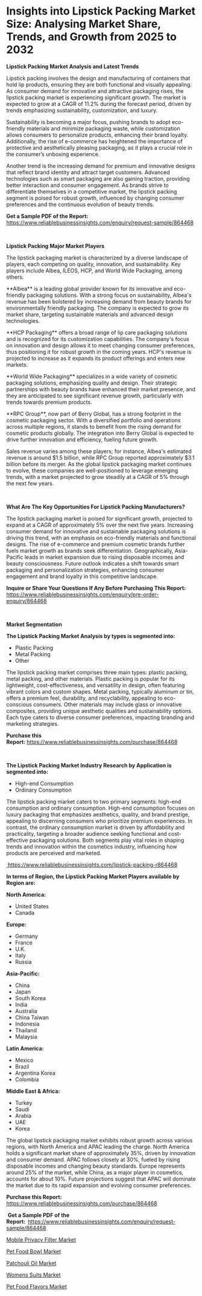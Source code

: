 <p><h1>Insights into Lipstick Packing Market Size: Analysing Market Share, Trends, and Growth from 2025 to 2032</h1></p><p><strong>Lipstick Packing Market Analysis and Latest Trends</strong></p>
<p><p>Lipstick packing involves the design and manufacturing of containers that hold lip products, ensuring they are both functional and visually appealing. As consumer demand for innovative and attractive packaging rises, the lipstick packing market is experiencing significant growth. The market is expected to grow at a CAGR of 11.2% during the forecast period, driven by trends emphasizing sustainability, customization, and luxury. </p><p>Sustainability is becoming a major focus, pushing brands to adopt eco-friendly materials and minimize packaging waste, while customization allows consumers to personalize products, enhancing their brand loyalty. Additionally, the rise of e-commerce has heightened the importance of protective and aesthetically pleasing packaging, as it plays a crucial role in the consumer’s unboxing experience. </p><p>Another trend is the increasing demand for premium and innovative designs that reflect brand identity and attract target customers. Advanced technologies such as smart packaging are also gaining traction, providing better interaction and consumer engagement. As brands strive to differentiate themselves in a competitive market, the lipstick packing segment is poised for robust growth, influenced by changing consumer preferences and the continuous evolution of beauty trends.</p></p>
<p><strong>Get a Sample PDF of the Report:&nbsp;</strong> <a href="https://www.reliablebusinessinsights.com/enquiry/request-sample/864468?utm_campaign=1138&utm_medium=2&utm_source=Github&utm_content=ia&utm_term=07022025&utm_id=lipstick-packing">https://www.reliablebusinessinsights.com/enquiry/request-sample/864468</a></p>
<p>&nbsp;</p>
<p><strong>Lipstick Packing Major Market Players</strong></p>
<p><p>The lipstick packaging market is characterized by a diverse landscape of players, each competing on quality, innovation, and sustainability. Key players include Albea, ILEOS, HCP, and World Wide Packaging, among others.</p><p>**Albea** is a leading global provider known for its innovative and eco-friendly packaging solutions. With a strong focus on sustainability, Albea's revenue has been bolstered by increasing demand from beauty brands for environmentally friendly packaging. The company is expected to grow its market share, targeting sustainable materials and advanced design technologies.</p><p>**HCP Packaging** offers a broad range of lip care packaging solutions and is recognized for its customization capabilities. The company's focus on innovation and design allows it to meet changing consumer preferences, thus positioning it for robust growth in the coming years. HCP's revenue is projected to increase as it expands its product offerings and enters new markets.</p><p>**World Wide Packaging** specializes in a wide variety of cosmetic packaging solutions, emphasizing quality and design. Their strategic partnerships with beauty brands have enhanced their market presence, and they are anticipated to see significant revenue growth, particularly with trends towards premium products.</p><p>**RPC Group**, now part of Berry Global, has a strong footprint in the cosmetic packaging sector. With a diversified portfolio and operations across multiple regions, it stands to benefit from the rising demand for cosmetic products globally. The integration into Berry Global is expected to drive further innovation and efficiency, fueling future growth.</p><p>Sales revenue varies among these players; for instance, Albea's estimated revenue is around $1.5 billion, while RPC Group reported approximately $3.1 billion before its merger. As the global lipstick packaging market continues to evolve, these companies are well-positioned to leverage emerging trends, with a market projected to grow steadily at a CAGR of 5% through the next few years.</p></p>
<p>&nbsp;</p>
<p><strong>What Are The Key Opportunities For Lipstick Packing Manufacturers?</strong></p>
<p><p>The lipstick packaging market is poised for significant growth, projected to expand at a CAGR of approximately 5% over the next five years. Increasing consumer demand for innovative and sustainable packaging solutions is driving this trend, with an emphasis on eco-friendly materials and functional designs. The rise of e-commerce and premium cosmetic brands further fuels market growth as brands seek differentiation. Geographically, Asia-Pacific leads in market expansion due to rising disposable incomes and beauty consciousness. Future outlook indicates a shift towards smart packaging and personalization strategies, enhancing consumer engagement and brand loyalty in this competitive landscape.</p></p>
<p><strong>Inquire or Share Your Questions If Any Before Purchasing This Report:</strong> <a href="https://www.reliablebusinessinsights.com/enquiry/pre-order-enquiry/864468?utm_campaign=1138&utm_medium=2&utm_source=Github&utm_content=ia&utm_term=07022025&utm_id=lipstick-packing">https://www.reliablebusinessinsights.com/enquiry/pre-order-enquiry/864468</a></p>
<p>&nbsp;</p>
<p><strong>Market Segmentation</strong></p>
<p><strong>The Lipstick Packing Market Analysis by types is segmented into:</strong></p>
<p><ul><li>Plastic Packing</li><li>Metal Packing</li><li>Other</li></ul></p>
<p><p>The lipstick packing market comprises three main types: plastic packing, metal packing, and other materials. Plastic packing is popular for its lightweight, cost-effectiveness, and versatility in design, often featuring vibrant colors and custom shapes. Metal packing, typically aluminum or tin, offers a premium feel, durability, and recyclability, appealing to eco-conscious consumers. Other materials may include glass or innovative composites, providing unique aesthetic qualities and sustainability options. Each type caters to diverse consumer preferences, impacting branding and marketing strategies.</p></p>
<p><strong>Purchase this Report:&nbsp;</strong><a href="https://www.reliablebusinessinsights.com/purchase/864468?utm_campaign=1138&utm_medium=2&utm_source=Github&utm_content=ia&utm_term=07022025&utm_id=lipstick-packing">https://www.reliablebusinessinsights.com/purchase/864468</a></p>
<p>&nbsp;</p>
<p><strong>The Lipstick Packing Market Industry Research by Application is segmented into:</strong></p>
<p><ul><li>High-end Consumption</li><li>Ordinary Consumption</li></ul></p>
<p><p>The lipstick packing market caters to two primary segments: high-end consumption and ordinary consumption. High-end consumption focuses on luxury packaging that emphasizes aesthetics, quality, and brand prestige, appealing to discerning consumers who prioritize premium experiences. In contrast, the ordinary consumption market is driven by affordability and practicality, targeting a broader audience seeking functional and cost-effective packaging solutions. Both segments play vital roles in shaping trends and innovation within the cosmetics industry, influencing how products are perceived and marketed.</p></p>
<p><a href="https://www.reliablebusinessinsights.com/lipstick-packing-r864468?utm_campaign=1138&utm_medium=2&utm_source=Github&utm_content=ia&utm_term=07022025&utm_id=lipstick-packing">&nbsp;https://www.reliablebusinessinsights.com/lipstick-packing-r864468</a></p>
<p><strong>In terms of Region, the Lipstick Packing Market Players available by Region are:</strong></p>
<p>
    <p> <strong> North America: </strong>
        <ul>
            <li>United States</li>
            <li>Canada</li>
        </ul>
        </p> 
    <p> <strong> Europe: </strong>
        <ul>
            <li>Germany</li>
            <li>France</li>
            <li>U.K.</li>
            <li>Italy</li>
            <li>Russia</li>
        </ul>
        </p> 
    <p> <strong> Asia-Pacific: </strong>
        <ul>
            <li>China</li>
            <li>Japan</li>
            <li>South Korea</li>
            <li>India</li>
            <li>Australia</li>
            <li>China Taiwan</li>
            <li>Indonesia</li>
            <li>Thailand</li>
            <li>Malaysia</li>
        </ul>
        </p> 
    <p> <strong> Latin America: </strong>
        <ul>
            <li>Mexico</li>
            <li>Brazil</li>
            <li>Argentina Korea</li>
            <li>Colombia</li>
        </ul>
        </p> 
    <p> <strong> Middle East & Africa: </strong>
        <ul>
            <li>Turkey</li>
            <li>Saudi</li>
            <li>Arabia</li>
            <li>UAE</li>
            <li>Korea</li>
        </ul>
    </p>
    </p>
<p><p>The global lipstick packaging market exhibits robust growth across various regions, with North America and APAC leading the charge. North America holds a significant market share of approximately 35%, driven by innovation and consumer demand. APAC follows closely at 30%, fueled by rising disposable incomes and changing beauty standards. Europe represents around 25% of the market, while China, as a major player in cosmetics, accounts for about 10%. Future projections suggest that APAC will dominate the market due to its rapid expansion and evolving consumer preferences.</p></p>
<p><strong>Purchase this Report: </strong><a href="https://www.reliablebusinessinsights.com/purchase/864468?utm_campaign=1138&utm_medium=2&utm_source=Github&utm_content=ia&utm_term=07022025&utm_id=lipstick-packing">https://www.reliablebusinessinsights.com/purchase/864468</a></p>
<p>&nbsp;<strong>Get a Sample PDF of the Report:&nbsp;&nbsp;</strong><a href="https://www.reliablebusinessinsights.com/enquiry/request-sample/864468?utm_campaign=1138&utm_medium=2&utm_source=Github&utm_content=ia&utm_term=07022025&utm_id=lipstick-packing">https://www.reliablebusinessinsights.com/enquiry/request-sample/864468</a></p>
<p><strong></strong></p>
<p><p><a href="https://github.com/popupioo/Market-Research-Report-List-1/blob/main/mobile-privacy-filter-market.md?utm_campaign=1138&utm_medium=2&utm_source=Github&utm_content=ia&utm_term=07022025&utm_id=lipstick-packing">Mobile Privacy Filter Market</a></p><p><a href="https://github.com/muhjanaidu/Market-Research-Report-List-1/blob/main/pet-food-bowl-market.md?utm_campaign=1138&utm_medium=2&utm_source=Github&utm_content=ia&utm_term=07022025&utm_id=lipstick-packing">Pet Food Bowl Market</a></p><p><a href="https://github.com/briandahm87/Market-Research-Report-List-1/blob/main/patchouli-oil-market.md?utm_campaign=1138&utm_medium=2&utm_source=Github&utm_content=ia&utm_term=07022025&utm_id=lipstick-packing">Patchouli Oil Market</a></p><p><a href="https://github.com/abantolemox08/Market-Research-Report-List-1/blob/main/womens-suits-market.md?utm_campaign=1138&utm_medium=2&utm_source=Github&utm_content=ia&utm_term=07022025&utm_id=lipstick-packing">Womens Suits Market</a></p><p><a href="https://github.com/felishtimoti/Market-Research-Report-List-1/blob/main/pet-food-flavors-market.md?utm_campaign=1138&utm_medium=2&utm_source=Github&utm_content=ia&utm_term=07022025&utm_id=lipstick-packing">Pet Food Flavors Market</a></p></p>